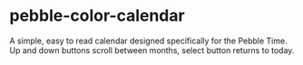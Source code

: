 # pebble-color-calendar

A simple, easy to read calendar designed specifically for the Pebble Time. Up and down buttons scroll between months, select button returns to today.

